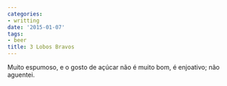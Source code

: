 ```yaml
---
categories:
- writting
date: '2015-01-07'
tags:
- beer
title: 3 Lobos Bravos
---
```


Muito espumoso, e o gosto de açúcar não é muito bom, é enjoativo; não aguentei.

